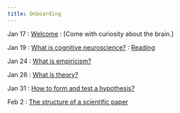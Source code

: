 ```yaml
---
title: Onboarding
---
```


Jan 17
: [Welcome](#) 
  : [Come with curiosity about the brain.]

Jan 19
: [What is cognitive neuroscience?](#)
  : [Reading](../assets/readings/)

Jan 24
 : [What is empiricism?](#)

Jan 26
: [What is theory?](#)
 
Jan 31
: [How to form and test a hypothesis?](#)

Feb 2 
: [The structure of a scientific paper](#)



